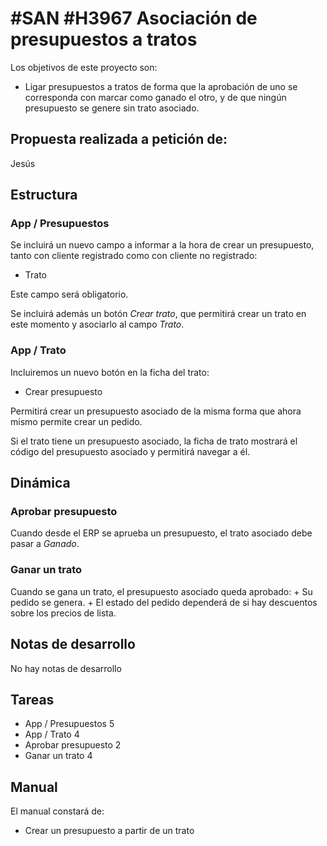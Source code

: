 # #SAN #H3967 Asociación de presupuestos a tratos

Los objetivos de este proyecto son:
+ Ligar presupuestos a tratos de forma que la aprobación de uno se corresponda con marcar como ganado el otro, y de que ningún presupuesto se genere sin trato asociado.

## Propuesta realizada a petición de:
Jesús

## Estructura

### App / Presupuestos
Se incluirá un nuevo campo a informar a la hora de crear un presupuesto, tanto con cliente registrado como con cliente no registrado:
+ Trato

Este campo será obligatorio.

Se incluirá además un botón _Crear trato_, que permitirá crear un trato en este momento y asociarlo al campo _Trato_.

### App / Trato
Incluiremos un nuevo botón en la ficha del trato:
+ Crear presupuesto

Permitirá crear un presupuesto asociado de la misma forma que ahora mismo permite crear un pedido.

Si el trato tiene un presupuesto asociado, la ficha de trato mostrará el código del presupuesto asociado y permitirá navegar a él.

## Dinámica

### Aprobar presupuesto
Cuando desde el ERP se aprueba un presupuesto, el trato asociado debe pasar a _Ganado_.

### Ganar un trato
Cuando se gana un trato, el presupuesto asociado queda aprobado:
    + Su pedido se genera.
    + El estado del pedido dependerá de si hay descuentos sobre los precios de lista.

## Notas de desarrollo
No hay notas de desarrollo

## Tareas
+ App / Presupuestos 5
+ App / Trato 4
+ Aprobar presupuesto 2
+ Ganar un trato 4

## Manual
El manual constará de:
+ Crear un presupuesto a partir de un trato
